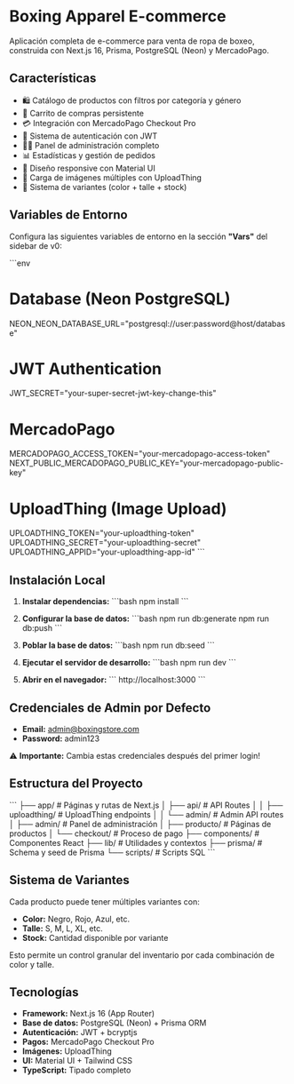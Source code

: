 # Boxing Apparel E-commerce

Aplicación completa de e-commerce para venta de ropa de boxeo, construida con Next.js 16, Prisma, PostgreSQL (Neon) y MercadoPago.

## Características

- 🛍️ Catálogo de productos con filtros por categoría y género
- 🛒 Carrito de compras persistente
- 💳 Integración con MercadoPago Checkout Pro
- 👤 Sistema de autenticación con JWT
- 👨‍💼 Panel de administración completo
- 📊 Estadísticas y gestión de pedidos
- 📱 Diseño responsive con Material UI
- 📸 Carga de imágenes múltiples con UploadThing
- 🎨 Sistema de variantes (color + talle + stock)

## Variables de Entorno

Configura las siguientes variables de entorno en la sección **"Vars"** del sidebar de v0:

\`\`\`env
# Database (Neon PostgreSQL)
NEON_NEON_DATABASE_URL="postgresql://user:password@host/database"

# JWT Authentication
JWT_SECRET="your-super-secret-jwt-key-change-this"

# MercadoPago
MERCADOPAGO_ACCESS_TOKEN="your-mercadopago-access-token"
NEXT_PUBLIC_MERCADOPAGO_PUBLIC_KEY="your-mercadopago-public-key"

# UploadThing (Image Upload)
UPLOADTHING_TOKEN="your-uploadthing-token"
UPLOADTHING_SECRET="your-uploadthing-secret"
UPLOADTHING_APPID="your-uploadthing-app-id"
\`\`\`

## Instalación Local

1. **Instalar dependencias:**
   \`\`\`bash
   npm install
   \`\`\`

2. **Configurar la base de datos:**
   \`\`\`bash
   npm run db:generate
   npm run db:push
   \`\`\`

3. **Poblar la base de datos:**
   \`\`\`bash
   npm run db:seed
   \`\`\`

4. **Ejecutar el servidor de desarrollo:**
   \`\`\`bash
   npm run dev
   \`\`\`

5. **Abrir en el navegador:**
   \`\`\`
   http://localhost:3000
   \`\`\`

## Credenciales de Admin por Defecto

- **Email:** admin@boxingstore.com
- **Password:** admin123

⚠️ **Importante:** Cambia estas credenciales después del primer login!

## Estructura del Proyecto

\`\`\`
├── app/                    # Páginas y rutas de Next.js
│   ├── api/               # API Routes
│   │   ├── uploadthing/   # UploadThing endpoints
│   │   └── admin/         # Admin API routes
│   ├── admin/             # Panel de administración
│   ├── producto/          # Páginas de productos
│   └── checkout/          # Proceso de pago
├── components/            # Componentes React
├── lib/                   # Utilidades y contextos
├── prisma/               # Schema y seed de Prisma
└── scripts/              # Scripts SQL
\`\`\`

## Sistema de Variantes

Cada producto puede tener múltiples variantes con:
- **Color:** Negro, Rojo, Azul, etc.
- **Talle:** S, M, L, XL, etc.
- **Stock:** Cantidad disponible por variante

Esto permite un control granular del inventario por cada combinación de color y talle.

## Tecnologías

- **Framework:** Next.js 16 (App Router)
- **Base de datos:** PostgreSQL (Neon) + Prisma ORM
- **Autenticación:** JWT + bcryptjs
- **Pagos:** MercadoPago Checkout Pro
- **Imágenes:** UploadThing
- **UI:** Material UI + Tailwind CSS
- **TypeScript:** Tipado completo
